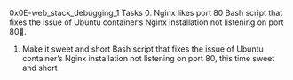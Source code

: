 0x0E-web_stack_debugging_1
Tasks
0. Nginx likes port 80
	Bash script that fixes the issue of Ubuntu
container’s Nginx installation not listening on port 80.

1. Make it sweet and short
	Bash script that fixes the issue of Ubuntu container’s Nginx
installation not listening on port 80, this time sweet and short

